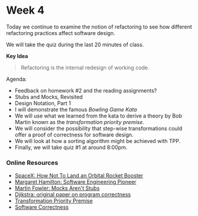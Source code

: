# Week 4

Today we continue to examine the notion of refactoring to see how different
refactoring practices affect software design.

We will take the quiz during the last 20 minutes of class.

**Key Idea**

> Refactoring is the internal redesign of working code.

Agenda:

* Feedback on homework #2 and the reading assignments?
* Stubs and Mocks, Revisited
* Design Notation, Part 1
* I will demonstrate the famous _Bowling Game Kata_
* We will use what we learned from the kata to derive a theory by Bob Martin
  known as the _transformation priority premise_.
* We will consider the possibility that step-wise transformations could offer
  a proof of correctness for software design.
* We will look at how a sorting algorithm might be achieved with TPP.
* Finally, we will take quiz #1 at around 8:00pm.

### Online Resources

* [SpaceX: How Not To Land an Orbital Rocket Booster](https://www.youtube.com/watch?v=bvim4rsNHkQ)
* [Margaret Hamilton: Software Engineering Pioneer](https://www.wired.com/2015/10/margaret-hamilton-nasa-apollo/)
* [Martin Fowler: Mocks Aren't Stubs](https://martinfowler.com/articles/mocksArentStubs.html)
* [Djikstra: original paper on program correctness](http://www.cs.utexas.edu/users/EWD/ewd02xx/EWD209A.PDF)
* [Transformation Priority Premise](https://en.wikipedia.org/wiki/Transformation_Priority_Premise)
* [Software Correctness](https://en.wikipedia.org/wiki/Correctness_(computer_science))
